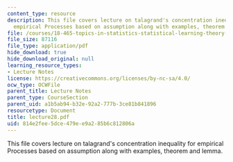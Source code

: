 ```yaml
---
content_type: resource
description: This file covers lecture on talagrand's concentration inequality for
  empirical Processes based on assumption along with examples, theorem and lemma.
file: /courses/18-465-topics-in-statistics-statistical-learning-theory-spring-2007/814e2fee5dce479ee9a285b6c812806a_lecture28.pdf
file_size: 87116
file_type: application/pdf
hide_download: true
hide_download_original: null
learning_resource_types:
- Lecture Notes
license: https://creativecommons.org/licenses/by-nc-sa/4.0/
ocw_type: OCWFile
parent_title: Lecture Notes
parent_type: CourseSection
parent_uid: a1b5ab94-b32e-92a2-777b-3ce81b841896
resourcetype: Document
title: lecture28.pdf
uid: 814e2fee-5dce-479e-e9a2-85b6c812806a
---
```

This file covers lecture on talagrand's concentration inequality for empirical Processes based on assumption along with examples, theorem and lemma.